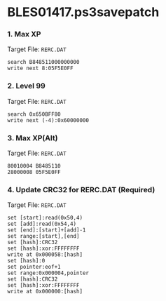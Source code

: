 # BLES01417.ps3savepatch

### 1. Max XP

Target File: `RERC.DAT`

```
search B848511000000000
write next 8:05F5E0FF
```

### 2. Level 99

Target File: `RERC.DAT`

```
search 0x650BFF80
write next (-4):0x60000000
```

### 3. Max XP(Alt)

Target File: `RERC.DAT`

```
80010004 B8485110
28000008 05F5E0FF
```

### 4. Update CRC32 for RERC.DAT (Required)

Target File: `RERC.DAT`

```
set [start]:read(0x50,4)
set [add]:read(0x54,4)
set [end]:[start]+[add]-1
set range:[start],[end]
set [hash]:CRC32
set [hash]:xor:FFFFFFFF
write at 0x000058:[hash]
set [hash]:0
set pointer:eof+1
set range:0x000004,pointer
set [hash]:CRC32
set [hash]:xor:FFFFFFFF
write at 0x000000:[hash]
```

